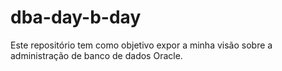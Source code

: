 # dba-day-b-day
Este repositório tem como objetivo expor a minha visão sobre a administração de banco de dados Oracle.
